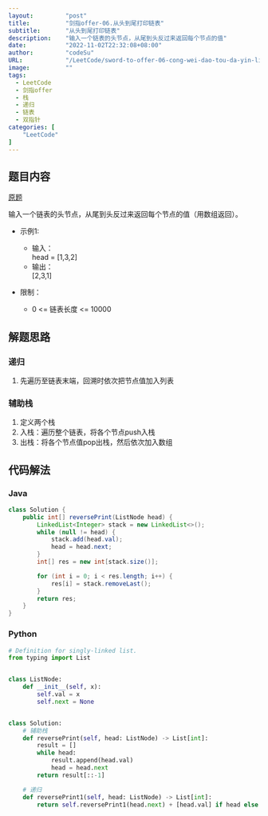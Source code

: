 ```yaml
---
layout:         "post"
title:          "剑指offer-06.从头到尾打印链表"
subtitle:       "从头到尾打印链表"
description:    "输入一个链表的头节点，从尾到头反过来返回每个节点的值"
date:           "2022-11-02T22:32:08+08:00"
author:         "codeSu"
URL:            "/LeetCode/sword-to-offer-06-cong-wei-dao-tou-da-yin-lian-biao-lcof"
image:          ""
tags:
  - LeetCode
  - 剑指offer
  - 栈
  - 递归
  - 链表
  - 双指针
categories: [
    "LeetCode"
]
---
```


## 题目内容

[原题](https://leetcode-cn.com/problems/cong-wei-dao-tou-da-yin-lian-biao-lcof/)

输入一个链表的头节点，从尾到头反过来返回每个节点的值（用数组返回）。

- 示例1:
  - 输入：\
    head = [1,3,2]
  - 输出：\
    [2,3,1]

- 限制：
  - 0 <= 链表长度 <= 10000

## 解题思路

### 递归

1. 先遍历至链表末端，回溯时依次把节点值加入列表

### 辅助栈

1. 定义两个栈
2. 入栈：遍历整个链表，将各个节点push入栈
3. 出栈：将各个节点值pop出栈，然后依次加入数组

## 代码解法

### Java

```java
class Solution {
    public int[] reversePrint(ListNode head) {
        LinkedList<Integer> stack = new LinkedList<>();
        while (null != head) {
            stack.add(head.val);
            head = head.next;
        }
        int[] res = new int[stack.size()];

        for (int i = 0; i < res.length; i++) {
            res[i] = stack.removeLast();
        }
        return res;
    }
}
```

### Python

```python
# Definition for singly-linked list.
from typing import List


class ListNode:
    def __init__(self, x):
        self.val = x
        self.next = None


class Solution:
    # 辅助栈
    def reversePrint(self, head: ListNode) -> List[int]:
        result = []
        while head:
            result.append(head.val)
            head = head.next
        return result[::-1]

    # 递归
    def reversePrint1(self, head: ListNode) -> List[int]:
        return self.reversePrint1(head.next) + [head.val] if head else []

```
